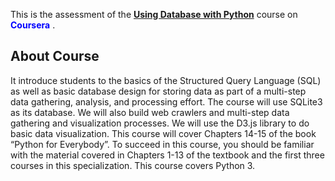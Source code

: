 This is the assessment of the <span style="color: green;"> **[Using Database with Python](https://www.coursera.org/learn/python-databases)**</span> course on <span style="color:blue"> **Coursera** </span>. 

## About Course 
It introduce students to the basics of the Structured Query Language (SQL) as well as basic database design for storing data as part of a multi-step data gathering, analysis, and processing effort.  The course will use SQLite3 as its database.  We will also build web crawlers and multi-step data gathering and visualization processes.  We will use the D3.js library to do basic data visualization.  This course will cover Chapters 14-15 of the book “Python for Everybody”. To succeed in this course, you should be familiar with the material covered in Chapters 1-13 of the textbook and the first three courses in this specialization. This course covers Python 3.




